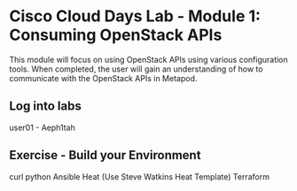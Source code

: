 # Cisco Cloud Days Lab - Module 1: Consuming OpenStack APIs

This module will focus on using OpenStack APIs using various configuration
tools.  When completed, the user will gain an understanding of how to 
communicate with the OpenStack APIs in Metapod.  

## Log into labs

user01 - Aeph1tah


## Exercise - Build your Environment


curl
python
Ansible
Heat (Use Steve Watkins Heat Template)
Terraform


